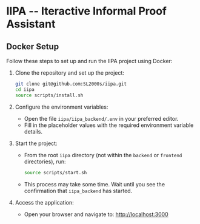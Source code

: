 # IIPA -- Iteractive Informal Proof Assistant

## Docker Setup

Follow these steps to set up and run the IIPA project using Docker:

1. Clone the repository and set up the project:
   ```bash
   git clone git@github.com:SL2000s/iipa.git
   cd iipa
   source scripts/install.sh
   ```

2. Configure the environment variables:
   - Open the file `iipa/iipa_backend/.env` in your preferred editor.
   - Fill in the placeholder values with the required environment variable details.

3. Start the project:
   - From the root `iipa` directory (not within the `backend` or `frontend` directories), run:
     ```bash
     source scripts/start.sh
     ```
   - This process may take some time. Wait until you see the confirmation that `iipa_backend` has started.

4. Access the application:
   - Open your browser and navigate to: [http://localhost:3000](http://localhost:3000)
